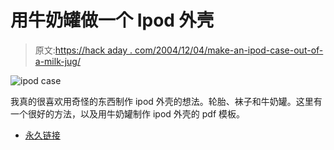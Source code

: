 # 用牛奶罐做一个 Ipod 外壳

> 原文:[https://hack aday . com/2004/12/04/make-an-ipod-case-out-of-a-milk-jug/](https://hackaday.com/2004/12/04/make-an-ipod-case-out-of-a-milk-jug/)

![ipod case](../Images/a0483d57e74a0e2a14442ced1ba5dd4a.png)

我真的很喜欢用奇怪的东西制作 ipod 外壳的想法。轮胎、袜子和牛奶罐。这里有一个很好的方法，以及用牛奶罐制作 ipod 外壳的 pdf 模板。

*   [永久链接](http://idisk.mac.com/vagreda/Public/ipodsling/index.html)